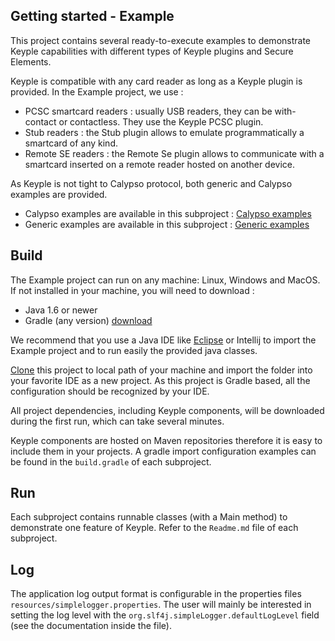Getting started - Example
--
This project contains several ready-to-execute examples to demonstrate Keyple capabilities with different types of Keyple plugins and Secure Elements.

Keyple is compatible with any card reader as long as a Keyple plugin is provided. In the Example project, we use :
- PCSC smartcard readers : usually USB readers, they can be with-contact or contactless. They use the Keyple PCSC plugin.
- Stub readers : the Stub plugin allows to emulate programmatically a smartcard of any kind.
- Remote SE readers : the Remote Se plugin allows to communicate with a smartcard inserted on a remote reader hosted on another device.

As Keyple is not tight to Calypso protocol, both generic and Calypso examples are provided.
- Calypso examples are available in this subproject : [Calypso examples](/java/example/calypso/)
- Generic examples are available in this subproject : [Generic examples](/java/example/generic/)

Build
---
The Example project can run on any machine: Linux, Windows and MacOS. If not installed in your machine, you will need to download :
- Java 1.6 or newer
- Gradle (any version) [download](https://gradle.org/install/)


We recommend that you use a Java IDE like [Eclipse](https://www.eclipse.org/downloads/packages/) or Intellij to import the Example project and to run easily the provided java classes.
 
[Clone](https://help.github.com/en/articles/cloning-a-repository) this project to local path of your machine and import the folder into your favorite IDE as a new project. As this project is Gradle based, all the configuration should be recognized by your IDE.

All project dependencies, including Keyple components, will be downloaded during the first run, which can take several minutes. 

Keyple components are hosted on Maven repositories therefore it is easy to include them in your projects. A gradle import configuration examples can be found in the `build.gradle` of each subproject.


Run 
---

Each subproject contains runnable classes (with a Main method) to demonstrate one feature of Keyple. Refer to the `Readme.md` file of each subproject.

Log
---
The application log output format is configurable in the properties files
`resources/simplelogger.properties`.
The user will mainly be interested in setting the log level with the `org.slf4j.simpleLogger.defaultLogLevel` field (see the documentation inside the file).
